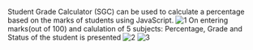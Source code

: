 Student Grade Calculator (SGC) can be used to calculate a percentage based on the marks of students using JavaScript.
![1](https://github.com/user-attachments/assets/7756190d-70d2-4e49-868d-687d07619bcd)
On entering marks(out of 100) and calulation of 5 subjects:
Percentage, Grade and Status of the student is presented 
![2](https://github.com/user-attachments/assets/807eb314-8cf1-4282-beb2-4e84144fd75c)
![3](https://github.com/user-attachments/assets/b2f76754-6f5d-4692-8d34-b9238d5519e0)



